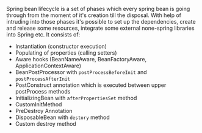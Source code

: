 Spring bean lifecycle is a set of phases which every spring bean is going through from the moment of it's
creation till the disposal. With help of intruding into those phases it's possible to set up the dependencies,
create and release some resources, integrate some external none-spring libraries into Spring etc. It consists of:

- Instantiation (constructor execution)
- Populating of properties (calling setters)
- Aware hooks (BeanNameAware, BeanFactoryAware, ApplicationContextAware)
- BeanPostProcessor with `postProcessBeforeInit` and `postProcessAfterInit`
- PostConstruct annotation which is executed between upper postProcess methods
- InitializingBean with `afterPropertiesSet` method
- CustomInitMethod
- PreDestroy Annotation
- DisposableBean with `destory` method
- Custom destroy method